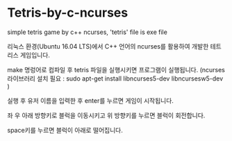# Tetris-by-c-ncurses
simple tetris game by c++ ncurses, 'tetris' file is exe file

리눅스 환경(Ubuntu 16.04 LTS)에서 C++ 언어의 ncurses를 활용하여 개발한 테트리스 게임입니다.

make 명렁어로 컴파일 후 tetris 파일을 실행시키면 프로그램이 실행됩니다. 
(ncurses 라이브러리 설치 필요 : sudo apt-get install libncurses5-dev libncursesw5-dev ) 

실행 후 유저 이름을 입력한 후 enter를 누르면 게임이 시작됩니다.

좌 우 아래 방향키로 블럭을 이동시키고 위 방향키를 누르면 블럭이 회전합니다.

space키를 누르면 블럭이 아래로 떨어집니다.
